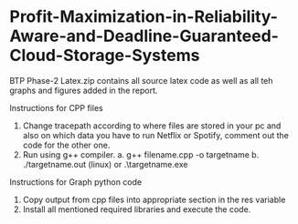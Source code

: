 # Profit-Maximization-in-Reliability-Aware-and-Deadline-Guaranteed-Cloud-Storage-Systems

BTP Phase-2 Latex.zip contains all source latex code as well as all teh graphs and figures added in the report.

Instructions for CPP files

1. Change tracepath according to where files are stored in your pc and also on which data you have to run Netflix or Spotify, comment out the code for the other one. 
2. Run using g++ compiler. 
    a. g++ filename.cpp -o targetname
    b. ./targetname.out (linux) or .\targetname.exe


Instructions for Graph python code

1. Copy output from cpp files into appropriate section in the res variable 
2. Install all mentioned required libraries and execute the code.
